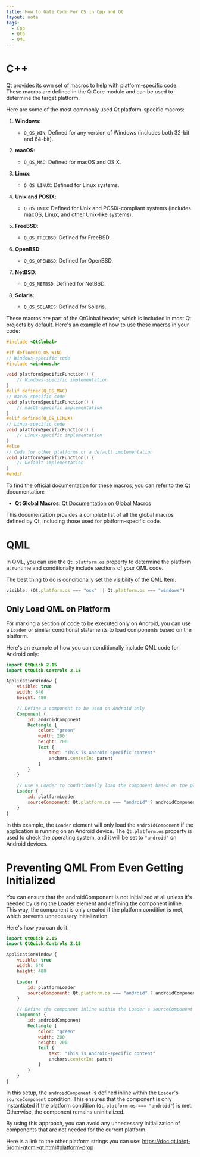 ```yaml
---
title: How to Gate Code For OS in Cpp and Qt
layout: note
tags:
  - Cpp
  - Qt6
  - QML
---
```


# C++

Qt provides its own set of macros to help with platform-specific code. These macros are defined in the QtCore module and can be used to determine the target platform.

Here are some of the most commonly used Qt platform-specific macros:

1. **Windows**:
   - `Q_OS_WIN`: Defined for any version of Windows (includes both 32-bit and 64-bit).

2. **macOS**:
   - `Q_OS_MAC`: Defined for macOS and OS X.

3. **Linux**:
   - `Q_OS_LINUX`: Defined for Linux systems.

4. **Unix and POSIX**:
   - `Q_OS_UNIX`: Defined for Unix and POSIX-compliant systems (includes macOS, Linux, and other Unix-like systems).

5. **FreeBSD**:
   - `Q_OS_FREEBSD`: Defined for FreeBSD.

6. **OpenBSD**:
   - `Q_OS_OPENBSD`: Defined for OpenBSD.

7. **NetBSD**:
   - `Q_OS_NETBSD`: Defined for NetBSD.

8. **Solaris**:
   - `Q_OS_SOLARIS`: Defined for Solaris.

These macros are part of the QtGlobal header, which is included in most Qt projects by default. Here's an example of how to use these macros in your code:

```cpp
#include <QtGlobal>

#if defined(Q_OS_WIN)
// Windows-specific code
#include <windows.h>

void platformSpecificFunction() {
    // Windows-specific implementation
}
#elif defined(Q_OS_MAC)
// macOS-specific code
void platformSpecificFunction() {
    // macOS-specific implementation
}
#elif defined(Q_OS_LINUX)
// Linux-specific code
void platformSpecificFunction() {
    // Linux-specific implementation
}
#else
// Code for other platforms or a default implementation
void platformSpecificFunction() {
    // Default implementation
}
#endif
```

To find the official documentation for these macros, you can refer to the Qt documentation:

- **Qt Global Macros**: [Qt Documentation on Global Macros](https://doc.qt.io/qt-5/qtglobal.html)

This documentation provides a complete list of all the global macros defined by Qt, including those used for platform-specific code.

# QML

In QML, you can use the `Qt.platform.os` property to determine the platform at runtime and conditionally include sections of your QML code. 

The best thing to do is conditionally set the visibility of the QML Item:

```qml
visible: (Qt.platform.os === "osx" || Qt.platform.os === "windows")
```


## Only Load QML on Platform
For marking a section of code to be executed only on Android, you can use a `Loader` or similar conditional statements to load components based on the platform.

Here's an example of how you can conditionally include QML code for Android only:

```qml
import QtQuick 2.15
import QtQuick.Controls 2.15

ApplicationWindow {
    visible: true
    width: 640
    height: 480

    // Define a component to be used on Android only
    Component {
        id: androidComponent
        Rectangle {
            color: "green"
            width: 200
            height: 200
            Text {
                text: "This is Android-specific content"
                anchors.centerIn: parent
            }
        }
    }

    // Use a Loader to conditionally load the component based on the platform
    Loader {
        id: platformLoader
        sourceComponent: Qt.platform.os === "android" ? androidComponent : null
    }
}
```

In this example, the `Loader` element will only load the `androidComponent` if the application is running on an Android device. The `Qt.platform.os` property is used to check the operating system, and it will be set to `"android"` on Android devices.

# Preventing QML From Even Getting Initialized

You can ensure that the androidComponent is not initialized at all unless it's needed by using the Loader element and defining the component inline. This way, the component is only created if the platform condition is met, which prevents unnecessary initialization.

Here's how you can do it:

```qml
import QtQuick 2.15
import QtQuick.Controls 2.15

ApplicationWindow {
    visible: true
    width: 640
    height: 480

    Loader {
        id: platformLoader
        sourceComponent: Qt.platform.os === "android" ? androidComponent : null
    }

    // Define the component inline within the Loader's sourceComponent condition
    Component {
        id: androidComponent
        Rectangle {
            color: "green"
            width: 200
            height: 200
            Text {
                text: "This is Android-specific content"
                anchors.centerIn: parent
            }
        }
    }
}
```

In this setup, the `androidComponent` is defined inline within the `Loader`'s `sourceComponent` condition. This ensures that the component is only instantiated if the platform condition (`Qt.platform.os === "android"`) is met. Otherwise, the component remains uninitialized.

By using this approach, you can avoid any unnecessary initialization of components that are not needed for the current platform.

Here is a link to the other platform strings you can use:
https://doc.qt.io/qt-6/qml-qtqml-qt.html#platform-prop
